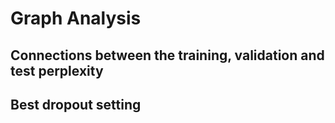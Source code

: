 # Graph Analysis

##  Connections between the training, validation and test perplexity

## Best dropout setting
